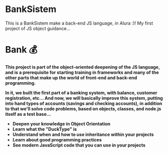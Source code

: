 # BankSistem
This is a BankSistem make a back-end JS language, in Alura :)! My first project of JS object guidance...

# Bank 💰

**This project is part of the object-oriented deepening of the JS language, and is a prerequisite for starting training in frameworks and many of the other parts that make up the world of front-end and back-end programming.**

**In it, we built the first part of a banking system, with balance, customer registration, etc... And now, we will basically improve this system, putting into hand types of accounts (savings and checking accounts), in addition to that we'll solve code problems, based on objects, classes, and node.js itself as a test base...**

- **Deepen your knowledge in Object Orientation**
- **Learn what the "DuckType" is**
- **Understand when and how to use inheritance within your projects**
- **Learn about good programming practices**
- **See modern JavaScript code that you can use in your projects**

# 
